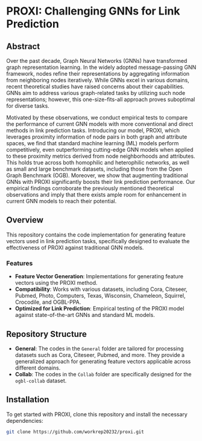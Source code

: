 # PROXI: Challenging GNNs for Link Prediction

## Abstract
Over the past decade, Graph Neural Networks (GNNs) have transformed graph representation learning. In the widely adopted message-passing GNN framework, nodes refine their representations by aggregating information from neighboring nodes iteratively. While GNNs excel in various domains, recent theoretical studies have raised concerns about their capabilities. GNNs aim to address various graph-related tasks by utilizing such node representations; however, this one-size-fits-all approach proves suboptimal for diverse tasks.

Motivated by these observations, we conduct empirical tests to compare the performance of current GNN models with more conventional and direct methods in link prediction tasks. Introducing our model, PROXI, which leverages proximity information of node pairs in both graph and attribute spaces, we find that standard machine learning (ML) models perform competitively, even outperforming cutting-edge GNN models when applied to these proximity metrics derived from node neighborhoods and attributes. This holds true across both homophilic and heterophilic networks, as well as small and large benchmark datasets, including those from the Open Graph Benchmark (OGB). Moreover, we show that augmenting traditional GNNs with PROXI significantly boosts their link prediction performance. Our empirical findings corroborate the previously mentioned theoretical observations and imply that there exists ample room for enhancement in current GNN models to reach their potential.

## Overview
This repository contains the code implementation for generating feature vectors used in link prediction tasks, specifically designed to evaluate the effectiveness of PROXI against traditional GNN models.

### Features
- **Feature Vector Generation**: Implementations for generating feature vectors using the PROXI method.
- **Compatibility**: Works with various datasets, including Cora, Citeseer, Pubmed, Photo, Computers, Texas, Wisconsin, Chameleon, Squirrel, Crocodile, and OGBL-PPA.
- **Optimized for Link Prediction**: Empirical testing of the PROXI model against state-of-the-art GNNs and standard ML models.

## Repository Structure
- **General**: The codes in the `General` folder are tailored for processing datasets such as Cora, Citeseer, Pubmed, and more. They provide a generalized approach for generating feature vectors applicable across different domains.
- **Collab**: The codes in the `Collab` folder are specifically designed for the `ogbl-collab` dataset.
  
## Installation
To get started with PROXI, clone this repository and install the necessary dependencies:

```bash
git clone https://github.com/workrep20232/proxi.git

